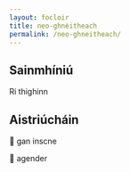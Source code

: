 ```yaml
---
layout: focloir
title: neo-ghnèitheach
permalink: /neo-ghneitheach/
---
```


## Sainmhíniú

Ri thighinn

## Aistriúcháin

&#x1f3f4;&#xe0067;&#xe0062;&#xe0073;&#xe0063;&#xe0074;&#xe007f; gan inscne

&#x1f3f4;&#xe0067;&#xe0062;&#xe0065;&#xe006e;&#xe0067;&#xe007f; agender